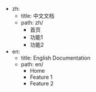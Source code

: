 - zh:
    - title: 中文文档
    - path: zh/
        - 首页
        - 功能1
        - 功能2
- en:
    - title: English Documentation
    - path: en/
        - Home
        - Feature 1
        - Feature 2
